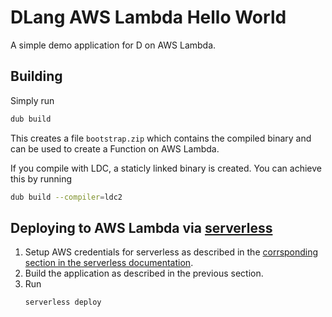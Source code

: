 # DLang AWS Lambda Hello World

A simple demo application for D on AWS Lambda.

## Building

Simply run

```bash
dub build
```

This creates a file `bootstrap.zip` which contains the compiled binary and can
be used to create a Function on AWS Lambda.

If you compile with LDC, a staticly linked binary is created. You can achieve
this by running
```bash
dub build --compiler=ldc2
```


## Deploying to AWS Lambda via [serverless](https://serverless.com/)

1. Setup AWS credentials for serverless as described in the
   [corrsponding section in the serverless documentation].
2. Build the application as described in the previous section.
3. Run
   ```bash
   serverless deploy
   ```

[corrsponding section in the serverless documentation]: https://serverless.com/framework/docs/providers/aws/guide/credentials/

